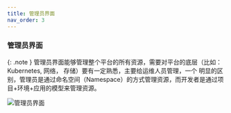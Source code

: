 ```yaml
---
title: 管理员界面
nav_order: 3
---
```



### 管理员界面

{: .note }
管理员界面能够管理整个平台的所有资源，需要对平台的底层（比如：Kubernetes, 网络， 存储）要有一定熟悉，主要给运维人员管理，一个
明显的区别，管理员是通过命名空间（Namespace）的方式管理资源，而开发者是通过项目+环境+应用的模型来管理资源。

![管理员界面](imgs/admin-start.gif)